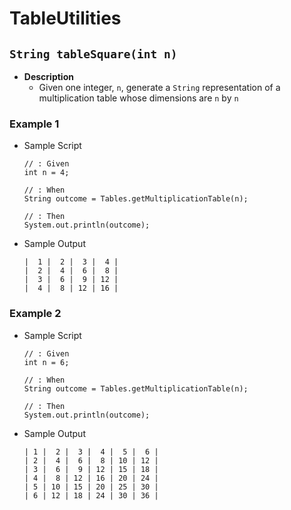 # TableUtilities

## `String tableSquare(int n)`
* **Description**
    * Given one integer, `n`, generate a `String` representation of a multiplication table whose dimensions are `n` by `n`

	
### Example 1
* Sample Script

    ```
    // : Given
    int n = 4;
    
    // : When
    String outcome = Tables.getMultiplicationTable(n);
    
    // : Then
    System.out.println(outcome);
    ```



* Sample Output

    ```
    |  1 |  2 |  3 |  4 |
    |  2 |  4 |  6 |  8 |
    |  3 |  6 |  9 | 12 |
    |  4 |  8 | 12 | 16 |
    ```



### Example 2
* Sample Script

    ```
    // : Given
    int n = 6;
    
    // : When
    String outcome = Tables.getMultiplicationTable(n);
    
    // : Then
    System.out.println(outcome);
    ```



* Sample Output

    ```
    | 1 |  2 |  3 |  4 |  5 |  6 |
    | 2 |  4 |  6 |  8 | 10 | 12 |
    | 3 |  6 |  9 | 12 | 15 | 18 |
    | 4 |  8 | 12 | 16 | 20 | 24 |
    | 5 | 10 | 15 | 20 | 25 | 30 |
    | 6 | 12 | 18 | 24 | 30 | 36 |
    ```